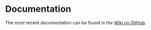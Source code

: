 # Documentation

The most recent documentation can be found in the [Wiki on GitHub](https://github.com/kareldonk/QuantumGate/wiki).
